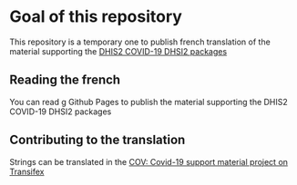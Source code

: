 # Goal of this repository

This repository is a temporary one to publish french translation of the material supporting the [DHIS2 COVID-19 DHSI2 packages](https://www.dhis2.org/covid-19)

## Reading the french 

You can read g Github Pages to publish the material supporting the DHIS2 COVID-19 DHSI2 packages

## Contributing to the translation

Strings can be translated in the [COV: Covid-19 support material project on Transifex](https://www.transifex.com/hisp-uio/covid19-support-material/dashboard/)
